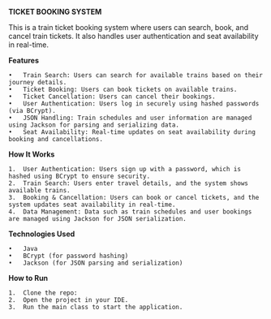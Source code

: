 
**TICKET BOOKING SYSTEM**

This is a train ticket booking system where users can search, book, and cancel train tickets. It also handles user authentication and seat availability in real-time.

**Features**

	•	Train Search: Users can search for available trains based on their journey details.
	•	Ticket Booking: Users can book tickets on available trains.
	•	Ticket Cancellation: Users can cancel their bookings.
	•	User Authentication: Users log in securely using hashed passwords (via BCrypt).
	•	JSON Handling: Train schedules and user information are managed using Jackson for parsing and serializing data.
	•	Seat Availability: Real-time updates on seat availability during booking and cancellations.

**How It Works**

	1.	User Authentication: Users sign up with a password, which is hashed using BCrypt to ensure security.
	2.	Train Search: Users enter travel details, and the system shows available trains.
	3.	Booking & Cancellation: Users can book or cancel tickets, and the system updates seat availability in real-time.
	4.	Data Management: Data such as train schedules and user bookings are managed using Jackson for JSON serialization.

**Technologies Used**

	•	Java
	•	BCrypt (for password hashing)
	•	Jackson (for JSON parsing and serialization)

**How to Run**

	1.	Clone the repo:
	2.	Open the project in your IDE.
	3.	Run the main class to start the application.
